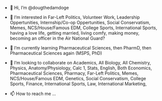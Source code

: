- 👋 Hi, I’m @dougthedamdoge
- 👀 I’m interested in Far-Left Politics, Volunteer Work, Leadership Oppertunities, Internship/Co-op Oppertunities, Social Conservatism, Memes, NCS/House/Famous EDM, College Sports, International Sports, having a love life, getting married, living comfy, making money, becoming an officer in the Air National Guard?
- 🌱 I’m currently learning Pharmaceutical Sciences, then PharmD, then Pharmaceutical Sciences again (MSPS, PhD)
- 💞️ I’m looking to collaborate on Academics, All Biology, All Chemistry, Physics, Anatomy/Physiology, Calc 1, Stats, English, Both Economics, Pharmaceutical Sciences, 
Pharmacy, Far-Left Politics, Memes, NCS/House/Famous EDM, Genetics, Social Conservatism, College Sports, Finance, International Sports, Law, International Marketing, 

- 📫 How to reach me ...

<!---
dougthedamdoge/dougthedamdoge is a ✨ special ✨ repository because its `README.md` (this file) appears on your GitHub profile.
You can click the Preview link to take a look at your changes.
--->
